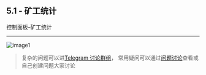 [image1]:https://raw.githubusercontent.com/FxPool/FXMinerProxy/main/image/tutorial/ch5-miner-stats.png
[Telegram 讨论群组]:https://t.me/FxminerChat
[问题讨论]:https://github.com/FxPool/FXMinerProxy/issues

## 5.1 - 矿工统计
控制面板-矿工统计
___
![image1]

> 复杂的问题可以进[Telegram 讨论群组]， 常用疑问可以通过[问题讨论]查看或自己创建问题大家讨论